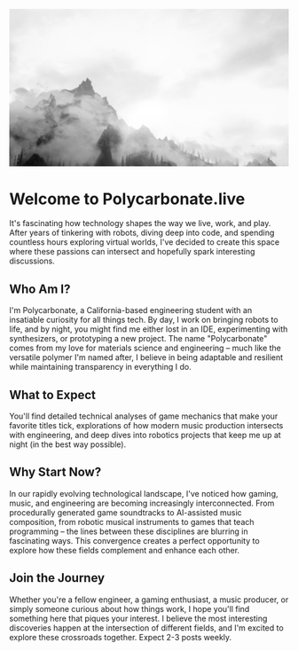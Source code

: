 ![Nordic Mountains](images/mountains.jpg)

# Welcome to Polycarbonate.live

It's fascinating how technology shapes the way we live, work, and play. After years of tinkering with robots, diving deep into code, and spending countless hours exploring virtual worlds, I've decided to create this space where these passions can intersect and hopefully spark interesting discussions.

## Who Am I?

I'm Polycarbonate, a California-based engineering student with an insatiable curiosity for all things tech. By day, I work on bringing robots to life, and by night, you might find me either lost in an IDE, experimenting with synthesizers, or prototyping a new project. The name "Polycarbonate" comes from my love for materials science and engineering – much like the versatile polymer I'm named after, I believe in being adaptable and resilient while maintaining transparency in everything I do.

## What to Expect

You'll find detailed technical analyses of game mechanics that make your favorite titles tick, explorations of how modern music production intersects with engineering, and deep dives into robotics projects that keep me up at night (in the best way possible).

## Why Start Now?

In our rapidly evolving technological landscape, I've noticed how gaming, music, and engineering are becoming increasingly interconnected. From procedurally generated game soundtracks to AI-assisted music composition, from robotic musical instruments to games that teach programming – the lines between these disciplines are blurring in fascinating ways. This convergence creates a perfect opportunity to explore how these fields complement and enhance each other.

## Join the Journey

Whether you're a fellow engineer, a gaming enthusiast, a music producer, or simply someone curious about how things work, I hope you'll find something here that piques your interest. I believe the most interesting discoveries happen at the intersection of different fields, and I'm excited to explore these crossroads together. Expect 2-3 posts weekly.